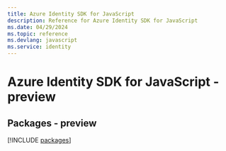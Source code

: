 ```yaml
---
title: Azure Identity SDK for JavaScript
description: Reference for Azure Identity SDK for JavaScript
ms.date: 04/29/2024
ms.topic: reference
ms.devlang: javascript
ms.service: identity
---
```

# Azure Identity SDK for JavaScript - preview
## Packages - preview
[!INCLUDE [packages](identity-index.md)]